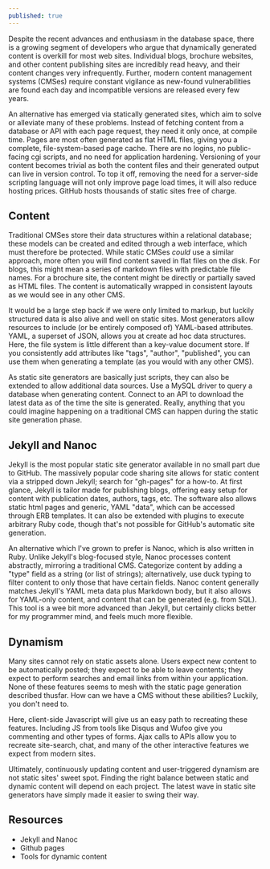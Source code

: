 ```yaml
---
published: true
---
```


Despite the recent advances and enthusiasm in the database space, there is a growing segment of developers who argue that dynamically generated content is overkill for most web sites. Individual blogs, brochure websites, and other content publishing sites are incredibly read heavy, and their content changes very infrequently. Further, modern content management systems (CMSes) require constant vigilance as new-found vulnerabilities are found each day and incompatible versions are released every few years.

An alternative has emerged via statically generated sites, which aim to solve or alleviate many of these problems. Instead of fetching content from a database or API with each page request, they need it only once, at compile time. Pages are most often generated as flat HTML files, giving you a complete, file-system-based page cache. There are no logins, no public-facing cgi scripts, and no need for application hardening. Versioning of your content becomes trivial as both the content files and their generated output can live in version control. To top it off, removing the need for a server-side scripting language will not only improve page load times, it will also
reduce hosting prices. GitHub hosts thousands of static sites free of charge.

## Content

Traditional CMSes store their data structures within a relational database;
these models can be created and edited through a web interface, which must
therefore be protected. While static CMSes *could* use a similar approach,
more often you will find content saved in flat files on the disk.  For
blogs, this might mean a series of markdown files with predictable file
names. For a brochure site, the content might be directly or partially saved
as HTML files. The content is automatically wrapped in consistent layouts as we would see in any other CMS.

It would be a large step back if we were only limited to markup, but luckily
structured data is also alive and well on static sites. Most generators
allow resources to include (or be entirely composed of) YAML-based
attributes. YAML, a superset of JSON, allows you at create ad hoc data
structures. Here, the file system is little different than a key-value
document store. If you consistently add attributes like "tags", "author",
"published", you can use them when generating a template (as you would with
any other CMS).

As static site generators are basically just scripts, they can also be
extended to allow additional data sources. Use a MySQL driver to query a
database when generating content. Connect to an API to download the latest
data as of the time the site is generated. Really, anything that you could
imagine happening on a traditional CMS can happen during the static site
generation phase.

## Jekyll and Nanoc

Jekyll is the most popular static site generator available in no small part
due to GitHub. The massively popular code sharing site allows for static
content via a stripped down Jekyll; search for "gh-pages" for a how-to. At
first glance, Jekyll is tailor made for publishing blogs, offering easy
setup for content with publication dates, authors, tags, etc. The software also allows static html pages and generic, YAML "data", which can be accessed through ERB templates. It can also be extended with plugins
to execute arbitrary Ruby code, though that's not possible for GitHub's
automatic site generation.

An alternative which I've grown to prefer is Nanoc, which is also written in
Ruby. Unlike Jekyll's blog-focused style, Nanoc processes content
abstractly, mirroring a traditional CMS. Categorize content by adding a
"type" field as a string (or list of strings); alternatively, use duck
typing to filter content to only those that have certain fields. Nanoc
content generally matches Jekyll's YAML meta data plus Markdown body, but it
also allows for YAML-only content, and content that can be generated (e.g.
from SQL). This tool is a wee bit more advanced than Jekyll, but certainly
clicks better for my programmer mind, and feels much more flexible. 

## Dynamism

Many sites cannot rely on static assets alone. Users expect new content to be automatically posted; they expect to be able to leave contents; they expect to perform searches and email links from within your application. None of these features seems to mesh with the static page generation described thusfar. How can we have a CMS without these abilities? Luckily, you don't need to.

Here, client-side Javascript will give us an easy path to recreating these features. Including JS from tools like Disqus and Wufoo give you commenting and other types of forms. Ajax calls to APIs allow you to recreate site-search, chat, and many of the other interactive features we expect from modern sites.

Ultimately, continuously updating content and user-triggered dynamism are not static sites' sweet spot. Finding the right balance between static and dynamic content will depend on each project. The latest wave in static site generators have simply made it easier to swing their way.

## Resources

* Jekyll and Nanoc
* Github pages
* Tools for dynamic content